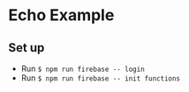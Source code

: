 # Echo Example
## Set up
- Run `$ npm run firebase -- login`
- Run `$ npm run firebase -- init functions`
